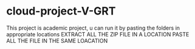 # cloud-project-V-GRT
This project is academic project, u can run it by pasting the folders in appropriate locations
EXTRACT ALL THE ZIP FILE IN A LOCATION
PASTE ALL THE FILE IN THE SAME LOACATION
